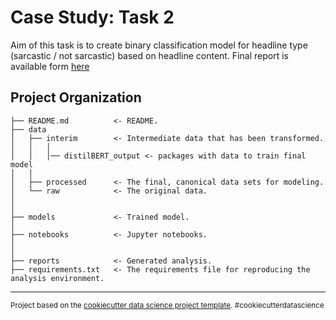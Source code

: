 Case Study: Task 2
==============================

Aim of this task is to create binary classification model for headline type (sarcastic / not sarcastic) based on headline content.
Final report is available form [here](reports/Final_report.md)

Project Organization
------------



    ├── README.md          <- README.
    ├── data
    │   ├── interim        <- Intermediate data that has been transformed.
    │   │   │
    │   │   │── distilBERT_output <- packages with data to train final model
    │   │
    │   ├── processed      <- The final, canonical data sets for modeling.
    │   └── raw            <- The original data.
    │
    │
    ├── models             <- Trained model.
    │
    ├── notebooks          <- Jupyter notebooks.
    │
    │
    ├── reports            <- Generated analysis.
    ├── requirements.txt   <- The requirements file for reproducing the analysis environment.



--------

<p><small>Project based on the <a target="_blank" href="https://drivendata.github.io/cookiecutter-data-science/">cookiecutter data science project template</a>. #cookiecutterdatascience</small></p>
